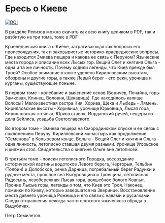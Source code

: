 # Ересь о Киеве

[![DOI](https://zenodo.org/badge/DOI/10.5281/zenodo.13960464.svg)](https://doi.org/10.5281/zenodo.13960464)

В разделе Релизов можно скачать как всю книгу целиком в PDF, так и разбитую на три тома, тоже в PDF

Краеведческая книга о Киеве, затрагивающая как вопросы его происхождения, так и заковыристые историко-краеведческие вопросы. Где находится Змиева пещера и какова ее связь с Перуном? Языческие места города и описание всех Лысых гор. Вещий Олег и княгиня Ольга - одна и та же личность. Почему ходили легенды, что Киев прежде был Троей? Особое внимание в книге уделено Кирилловским высотам, обозрены и другие горы, а также Левый берег - его реки, урочища и курганы, существующие поныне. 


В первом томе - колебание и выяснение основ (Боричев, Почайна, горы Замковая, Клинец, Воловня, Щекавица). Где находилось капище Волосы? Малоизвестная сестра Кия, Хорива, Щека и Лыбедь - Лямень. Кирилловские высоты - Хоривица, урочище Юрковица, Лысая гора, Кирилловская стоянка, Юрков ставок, Иорданский ручей, пещеры из дела Бейлиса, усадьба Светославского.

Во втором томе - Змиева пещера на Смородинском спуске и ее связь с поклонением Перуну. Кирилловский монастырь как продолжение "Семенова" в Копыревом конце. Вольга - Вещий Олег и княгиня Ольга - одна личность, летописно ставшая двумя разными. Урочище Угорьское и княжий стол. Свидетельства о княгине Ольге вне летописей.

В третьем томе - поиски летописного Городка, воссоздание исторической картины водотоков Левого берега, Черторыя, Тельбин (Толбин) и Долобское, речка Дарница, погребальный берег Радунки и рудные места, прошлое сел Выгуровщина и Троещина, летописная Радосынь, левобережная Лысая гора, волшебное болото Ковпыт. Прочие Лысые горы, легенды о том, что Киев это Троя. Наконец, поминки по Киеву, которые завершатся на Зверинце. Восстановление места давнего урочища Рожница и его связи с навами и русалками. Следы отправления некогда части сложного языческого обряда в Выдубичах.


Петр Семилетов
